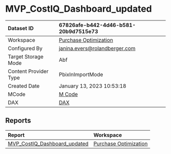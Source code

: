 



# MVP_CostIQ_Dashboard_updated

|Dataset ID|67826afe-b442-4d46-b581-20b9d7515e73|
| :--- | :--- |
|Workspace|[Purchase Optimization](../Workspaces/Purchase-Optimization.md)|
|Configured By|janina.evers@rolandberger.com|
|Target Storage Mode|Abf|
|Content Provider Type|PbixInImportMode|
|Created Date|January 13, 2023 10:53:18|
|MCode|[M Code](./MVP_CostIQ_Dashboard_updated/mcode.md)|
|DAX|[DAX](./MVP_CostIQ_Dashboard_updated/dax.md)|

## Reports

|Report|Workspace|
| :--- | :--- |
|[MVP_CostIQ_Dashboard_updated](../Reports/MVP_CostIQ_Dashboard_updated.md)|[Purchase Optimization](../Workspaces/Purchase-Optimization.md)|
